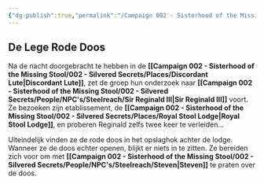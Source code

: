 ```yaml
---
{"dg-publish":true,"permalink":"/Campaign 002 - Sisterhood of the Missing Stool/002 - Silvered Secrets/Notes/Session recaps/Recap 011/"}
---
```


## De Lege Rode Doos

Na de nacht doorgebracht te hebben in de **[[Campaign 002 - Sisterhood of the Missing Stool/002 - Silvered Secrets/Places/Discordant Lute\|Discordant Lute]]**, zet de groep hun onderzoek naar **[[Campaign 002 - Sisterhood of the Missing Stool/002 - Silvered Secrets/People/NPC's/Steelreach/Sir Reginald III\|Sir Reginald III]]** voort. Ze bezoeken zijn etablissement, de **[[Campaign 002 - Sisterhood of the Missing Stool/002 - Silvered Secrets/Places/Royal Stool Lodge\|Royal Stool Lodge]]**, en proberen Reginald zelfs twee keer te verleiden...

Uiteindelijk vinden ze de rode doos in het opslaghok achter de lodge. Wanneer ze de doos echter openen, blijkt er niets in te zitten. Ze bereiden zich voor om met **[[Campaign 002 - Sisterhood of the Missing Stool/002 - Silvered Secrets/People/NPC's/Steelreach/Steven\|Steven]]** te praten over de doos.